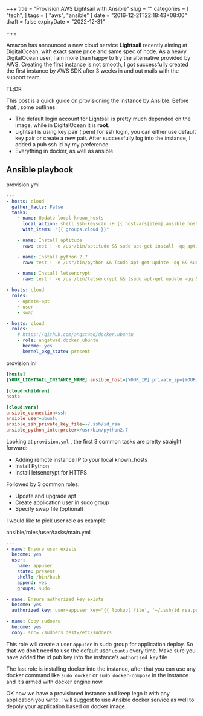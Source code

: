 +++
title = "Provision AWS Lightsail with Ansible"
slug = ""
categories = [
  "tech",
]
tags = [
  "aws",
  "ansible"
]
date = "2016-12-21T22:18:43+08:00"
draft = false
expiryDate = "2022-12-31"

+++

Amazon has announced a new cloud service **Lightsail** recently aiming at DigitalOcean, with exact same price and same spec of node.  As a heavy DigitalOcean user, I am more than happy to try the alternative provided by AWS. Creating the first instance is not smooth, I got successfully created the first instance by AWS SDK after 3 weeks in and out mails with the support team. 

TL;DR

This post is a quick guide on provisioning the instance by Ansible.  Before that ,  some outlines:

- The default login account for Lightsail is pretty much depended on the image, while in DigitalOcean it is **root**.
- Lightsail is using key pair (.pem) for ssh login, you can either use default key pair or create a new pair. After successfully log into the instance, I added a pub ssh id by my preference.
- Everything in docker, as well as ansible

## Ansible playbook

provision.yml
```yml
---
- hosts: cloud 
  gather_facts: False
  tasks:
    - name: Update local known_hosts
      local_action: shell ssh-keyscan -H {{ hostvars[item].ansible_host }} >> ~/.ssh/known_hosts
      with_items: "{{ groups.cloud }}"

    - name: Install aptitude
      raw: test ! -e /usr/bin/aptitude && sudo apt-get install -qq aptitude || true

    - name: Install python 2.7
      raw: test ! -e /usr/bin/python && (sudo apt-get update -qq && sudo apt-get install -qq python2.7) || true

    - name: Install letsencrypt 
      raw: test ! -e /usr/bin/letsencrypt && (sudo apt-get update -qq && sudo apt-get install -qq letsencrypt) || true

- hosts: cloud 
  roles:
    - update-apt
    - user
    - swap

- hosts: cloud 
  roles:
    # https://github.com/angstwad/docker.ubuntu
    - role: angstwad.docker_ubuntu
      become: yes
      kernel_pkg_state: present
```

provision.ini
```ini
[hosts]
[YOUR_LIGHTSAIL_INSTANCE_NAME] ansible_host=[YOUR_IP] private_ip=[YOUR_PRIVATE_IP]

[cloud:children]
hosts

[cloud:vars]
ansible_connection=ssh
ansible_user=ubuntu
ansible_ssh_private_key_file=~/.ssh/id_rsa
ansible_python_interpreter=/usr/bin/python2.7
```


Looking at `provision.yml` , the first 3 common tasks are pretty straight forward:

* Adding remote instance IP to your local known_hosts
* Install Python
* Install letsencrypt for HTTPS

Followed by 3 common roles:

* Update and upgrade apt
* Create application user in sudo group
* Specify swap file (optional)

I would like to pick user role as example

ansible/roles/user/tasks/main.yml
```yml
---
- name: Ensure user exists
  become: yes
  user:
    name: appuser
    state: present
    shell: /bin/bash
    append: yes 
    groups: sudo

- name: Ensure authorized key exists
  become: yes
  authorized_key: user=appuser key="{{ lookup('file', '~/.ssh/id_rsa.pub') }}"

- name: Copy sudoers
  become: yes
  copy: src=./sudoers dest=/etc/sudoers
```

This role will create a user `appuser` in sudo group for application deploy.  So that we don’t need to use the default user `ubuntu` every time. Make sure you have added the id pub key into the instance’s `authorized_key` file

The last role is installing docker into the instance, after that you can use any docker command like `sudo docker` or `sudo docker-compose` in the instance and it’s armed with docker engine now.

OK now we have a provisioned instance and keep lego it with any application you write. I will suggest to use Ansible docker service as well to depoly your application based on docker image.





